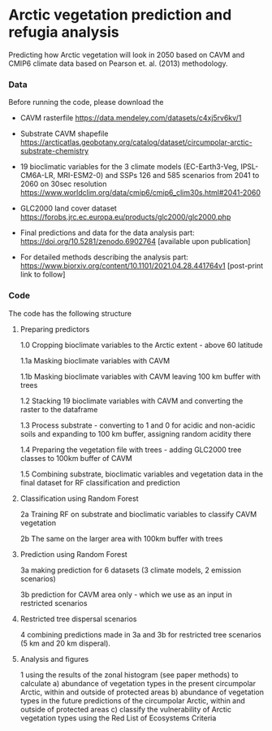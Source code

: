 # Arctic vegetation prediction and refugia analysis
Predicting how Arctic vegetation will look in 2050 based on CAVM and CMIP6 climate data based on Pearson et. al. (2013) methodology.


### Data
Before running the code, please download the 

* CAVM rasterfile 
https://data.mendeley.com/datasets/c4xj5rv6kv/1

* Substrate CAVM shapefile 
https://arcticatlas.geobotany.org/catalog/dataset/circumpolar-arctic-substrate-chemistry

* 19 bioclimatic variables for the 3 climate models (EC-Earth3-Veg, IPSL-CM6A-LR, MRI-ESM2-0) and SSPs 126 and 585 scenarios from 2041 to 2060 on 30sec resolution 
https://www.worldclim.org/data/cmip6/cmip6_clim30s.html#2041-2060

* GLC2000 land cover dataset
https://forobs.jrc.ec.europa.eu/products/glc2000/glc2000.php

* Final predictions and data for the data analysis part:
https://doi.org/10.5281/zenodo.6902764 [available upon publication]

* For detailed methods describing the analysis part:
https://www.biorxiv.org/content/10.1101/2021.04.28.441764v1 [post-print link to follow]

### Code
The code has the following structure

1. Preparing predictors

    1.0 Cropping bioclimate variables to the Arctic extent - above 60 latitude

    1.1a Masking bioclimate variables with CAVM

    1.1b Masking bioclimate variables with CAVM leaving 100 km buffer with trees

    1.2 Stacking 19 bioclimate variables with CAVM and converting the raster to the dataframe

    1.3 Process substrate - converting to 1 and 0 for acidic and non-acidic soils and expanding to 100 km buffer, assigning random acidity there

    1.4 Preparing the vegetation file with trees - adding GLC2000 tree classes to 100km buffer of CAVM

    1.5 Combining substrate, bioclimatic variables and vegetation data in the final dataset for RF classification and prediction 

2. Classification using Random Forest

    2a Training RF on substrate and bioclimatic variables to classify CAVM vegetation 
    
    2b The same on the larger area with 100km buffer with trees

3. Prediction using Random Forest

    3a making prediction for 6 datasets (3 climate models, 2 emission scenarios)
    
    3b prediction for CAVM area only - which we use as an input in restricted scenarios
    
 4. Restricted tree dispersal scenarios
 
    4 combining predictions made in 3a and 3b for restricted tree scenarios (5 km and 20 km disperal).
    
 5. Analysis and figures
 
    1 using the results of the zonal histogram (see paper methods) to calculate 
        a) abundance of vegetation types in the present circumpolar Arctic, within and outside of protected areas
        b) abundance of vegetation types in the future predictions of the circumpolar Arctic, within and outside of protected areas
        c) classify the vulnerability of Arctic vegetation types using the Red List of Ecosystems Criteria
